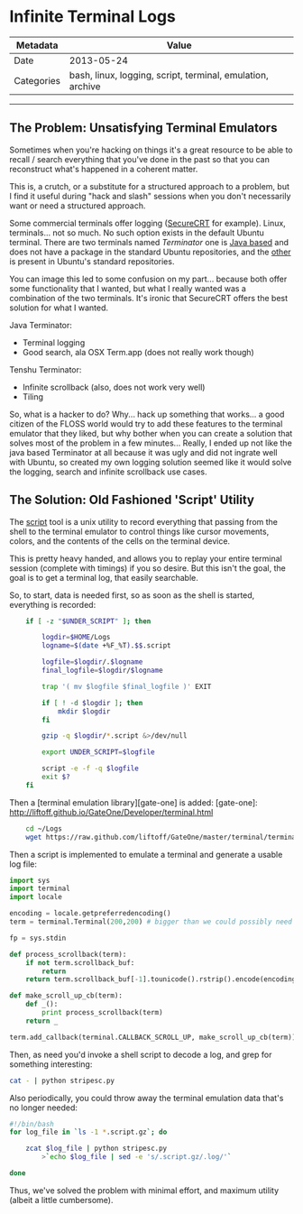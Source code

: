 # Infinite Terminal Logs

| Metadata   | Value           |
| ---------- | --------------- |
| Date | 2013-05-24 |
| Categories | bash, linux, logging, script, terminal, emulation, archive |

---

## The Problem: Unsatisfying Terminal Emulators

Sometimes when you're hacking on things it's a great resource to be able to
recall / search everything that you've done in the past so that you can
reconstruct what's happened in a coherent matter.

This is, a crutch, or a substitute for a structured approach to a problem, but
I find it useful during "hack and slash" sessions when you don't necessarily
want or need a structured approach.

Some commercial terminals offer logging ([SecureCRT][SecureCRT] for example).
Linux, terminals... not so much.  No such option exists in the default Ubuntu
terminal.  There are two terminals named _Terminator_ one is [Java
based][TerminatorJava] and does not have a package in the standard Ubuntu
repositories, and the [other][TenshuTerminator] is present in Ubuntu's
standard repositories.

[SecureCRT]: http://vandyke.com/products/securecrt/index.html
[TerminatorJava]: http://software.jessies.org/terminator/
[TenshuTerminator]: http://www.tenshu.net/p/terminator.html

You can image this led to some confusion on my part... because both offer some
functionality that I wanted, but what I really wanted was a combination of the
two terminals.  It's ironic that SecureCRT offers the best solution for what I wanted.

Java Terminator:

- Terminal logging
- Good search, ala OSX Term.app (does not really work though)

Tenshu Terminator:

- Infinite scrollback (also, does not work very well)
- Tiling

So, what is a hacker to do?  Why... hack up something that works... a good
citizen of the FLOSS world would try to add these features to the terminal
emulator that they liked, but why bother when you can create a solution that
solves most of the problem in a few minutes... Really, I ended up not like the
java based Terminator at all because it was ugly and did not ingrate well with
Ubuntu, so created my own logging solution seemed like it would solve the
logging, search and infinite scrollback use cases.

## The Solution: Old Fashioned 'Script' Utility

The [script][script-info] tool is a unix utility to record everything that
passing from the shell to the terminal emulator to control things like cursor
movements, colors, and the contents of the cells on the terminal device.

[script-info]: http://ultra.pr.erau.edu/~jaffem/classes/cs125/script.htm

This is pretty heavy handed, and allows you to replay your entire terminal
session (complete with timings) if you so desire.  But this isn't the goal,
the goal is to get a terminal log, that easily searchable.

So, to start, data is needed first, so as soon as the shell is started,
everything is recorded:

```bash
    if [ -z "$UNDER_SCRIPT" ]; then

        logdir=$HOME/Logs
        logname=$(date +%F_%T).$$.script

        logfile=$logdir/.$logname
        final_logfile=$logdir/$logname

        trap '( mv $logfile $final_logfile )' EXIT

        if [ ! -d $logdir ]; then
            mkdir $logdir
        fi

        gzip -q $logdir/*.script &>/dev/null

        export UNDER_SCRIPT=$logfile

        script -e -f -q $logfile
        exit $?
    fi
```

Then a [terminal emulation library][gate-one] is added:
[gate-one]: <http://liftoff.github.io/GateOne/Developer/terminal.html>

```bash
    cd ~/Logs
    wget https://raw.github.com/liftoff/GateOne/master/terminal/terminal.py
```

Then a script is implemented to emulate a terminal and generate a usable log
file:

```python
import sys
import terminal
import locale

encoding = locale.getpreferredencoding()
term = terminal.Terminal(200,200) # bigger than we could possibly need 

fp = sys.stdin

def process_scrollback(term):
    if not term.scrollback_buf:
        return
    return term.scrollback_buf[-1].tounicode().rstrip().encode(encoding)

def make_scroll_up_cb(term):
    def _():
        print process_scrollback(term)
    return _

term.add_callback(terminal.CALLBACK_SCROLL_UP, make_scroll_up_cb(term))
```

Then, as need you'd invoke a shell script to decode a log, and grep for
something interesting:

```bash
cat - | python stripesc.py
```

Also periodically, you could throw away the terminal emulation data that's no
longer needed:

```bash
#!/bin/bash
for log_file in `ls -1 *.script.gz`; do

    zcat $log_file | python stripesc.py
        >`echo $log_file | sed -e 's/.script.gz/.log/'`

done
```

Thus, we've solved the problem with minimal effort, and maximum utility
(albeit a little cumbersome).
